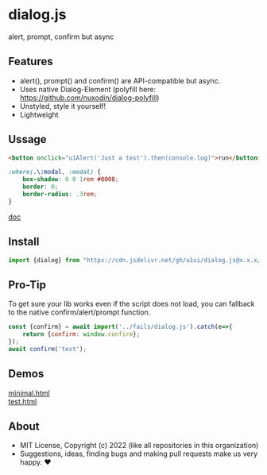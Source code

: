 # dialog.js
alert, prompt, confirm but async

## Features

- alert(), prompt() and confirm() are API-compatible but async.
- Uses native Dialog-Element (polyfill here: https://github.com/nuxodin/dialog-polyfill)
- Unstyled, style it yourself!
- Lightweight

## Ussage

```html
<button onclick="u1Alert('Just a test').then(console.log)">run</button>
```

```css
:where(.\:modal, :modal) {
    box-shadow: 0 0 1rem #0008;
    border: 0;
    border-radius: .3rem;
}
```

[doc](https://doc.deno.land/https://cdn.jsdelivr.net/gh/u1ui/dialog.js@$main/dialog.js)

## Install

```js
import {dialog} from "https://cdn.jsdelivr.net/gh/u1ui/dialog.js@x.x.x/dialog.min.js"
```

## Pro-Tip

To get sure your lib works even if the script does not load, you can fallback to the native confirm/alert/prompt function.

```js
const {confirm} = await import('../fails/dialog.js').catch(e=>{
    return {confirm: window.confirm};
});
await confirm('test');
```



## Demos

[minimal.html](http://gcdn.li/u1ui/dialog.js@main/tests/minimal.html)  
[test.html](http://gcdn.li/u1ui/dialog.js@main/tests/test.html)  

## About

- MIT License, Copyright (c) 2022 <u1> (like all repositories in this organization) <br>
- Suggestions, ideas, finding bugs and making pull requests make us very happy. ♥
